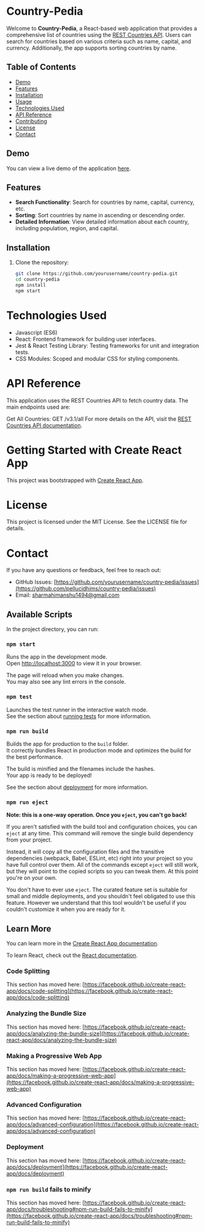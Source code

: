 # Country-Pedia

Welcome to **Country-Pedia**, a React-based web application that provides a comprehensive list of countries using the [REST Countries API](http://restcountries.com/v3.1/all). Users can search for countries based on various criteria such as name, capital, and currency. Additionally, the app supports sorting countries by name.

## Table of Contents

- [Demo](#demo)
- [Features](#features)
- [Installation](#installation)
- [Usage](#usage)
- [Technologies Used](#technologies-used)
- [API Reference](#api-reference)
- [Contributing](#contributing)
- [License](#license)
- [Contact](#contact)

## Demo

You can view a live demo of the application [here](#).

## Features

- **Search Functionality**: Search for countries by name, capital, currency, etc.
- **Sorting**: Sort countries by name in ascending or descending order.
- **Detailed Information**: View detailed information about each country, including population, region, and capital.

## Installation

1. Clone the repository:
   ```bash
   git clone https://github.com/yourusername/country-pedia.git
   cd country-pedia
   npm install
   npm start

# Technologies Used
- Javascript (ES6)
- React: Frontend framework for building user interfaces.
- Jest & React Testing Library: Testing frameworks for unit and integration tests.
- CSS Modules: Scoped and modular CSS for styling components.

# API Reference
This application uses the REST Countries API to fetch country data. The main endpoints used are:

Get All Countries: GET /v3.1/all
For more details on the API, visit the [REST Countries API documentation](https://restcountries.com/).

# Getting Started with Create React App

This project was bootstrapped with [Create React App](https://github.com/facebook/create-react-app).

# License
This project is licensed under the MIT License. See the LICENSE file for details.

# Contact
If you have any questions or feedback, feel free to reach out:

- GitHub Issues: [https://github.com/yourusername/country-pedia/issues](https://github.com/pellucidhims/country-pedia/issues)
- Email: sharmahimanshu1494@gmail.com

## Available Scripts

In the project directory, you can run:

### `npm start`

Runs the app in the development mode.\
Open [http://localhost:3000](http://localhost:3000) to view it in your browser.

The page will reload when you make changes.\
You may also see any lint errors in the console.

### `npm test`

Launches the test runner in the interactive watch mode.\
See the section about [running tests](https://facebook.github.io/create-react-app/docs/running-tests) for more information.

### `npm run build`

Builds the app for production to the `build` folder.\
It correctly bundles React in production mode and optimizes the build for the best performance.

The build is minified and the filenames include the hashes.\
Your app is ready to be deployed!

See the section about [deployment](https://facebook.github.io/create-react-app/docs/deployment) for more information.

### `npm run eject`

**Note: this is a one-way operation. Once you `eject`, you can't go back!**

If you aren't satisfied with the build tool and configuration choices, you can `eject` at any time. This command will remove the single build dependency from your project.

Instead, it will copy all the configuration files and the transitive dependencies (webpack, Babel, ESLint, etc) right into your project so you have full control over them. All of the commands except `eject` will still work, but they will point to the copied scripts so you can tweak them. At this point you're on your own.

You don't have to ever use `eject`. The curated feature set is suitable for small and middle deployments, and you shouldn't feel obligated to use this feature. However we understand that this tool wouldn't be useful if you couldn't customize it when you are ready for it.

## Learn More

You can learn more in the [Create React App documentation](https://facebook.github.io/create-react-app/docs/getting-started).

To learn React, check out the [React documentation](https://reactjs.org/).

### Code Splitting

This section has moved here: [https://facebook.github.io/create-react-app/docs/code-splitting](https://facebook.github.io/create-react-app/docs/code-splitting)

### Analyzing the Bundle Size

This section has moved here: [https://facebook.github.io/create-react-app/docs/analyzing-the-bundle-size](https://facebook.github.io/create-react-app/docs/analyzing-the-bundle-size)

### Making a Progressive Web App

This section has moved here: [https://facebook.github.io/create-react-app/docs/making-a-progressive-web-app](https://facebook.github.io/create-react-app/docs/making-a-progressive-web-app)

### Advanced Configuration

This section has moved here: [https://facebook.github.io/create-react-app/docs/advanced-configuration](https://facebook.github.io/create-react-app/docs/advanced-configuration)

### Deployment

This section has moved here: [https://facebook.github.io/create-react-app/docs/deployment](https://facebook.github.io/create-react-app/docs/deployment)

### `npm run build` fails to minify

This section has moved here: [https://facebook.github.io/create-react-app/docs/troubleshooting#npm-run-build-fails-to-minify](https://facebook.github.io/create-react-app/docs/troubleshooting#npm-run-build-fails-to-minify)
